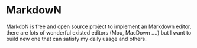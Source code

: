 # MarkdowN
MarkdoN is free and open source project to implement an Markdown editor, there are lots of wonderful existed editors (Mou, MacDown ....) but I want to build new one  that can satisfy my  daily usage  and others.

